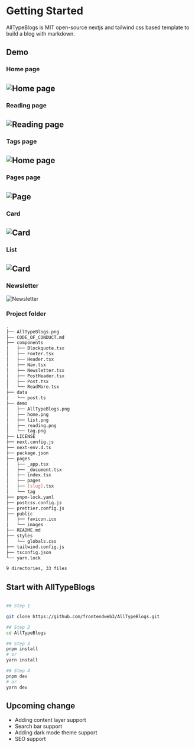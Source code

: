 # Getting Started

AllTypeBlogs is MIT open-source nextjs and tailwind css based template to build a blog with markdown.
## Demo

### Home page
![Home page](/.github/AllTypeBlogs.png)
---
### Reading page
![Reading page](/.github/AllTypeBlogs-reading.png)
---
### Tags page
![Home page](/.github/AllTypeBlogs-tags.png)
---
### Pages page
![Page](/.github/AllTypeBlogs-tags.png)
---
### Card
![Card](/.github/AllTypeBlogs-card.png)
---
### List
![Card](/.github/AllTypeBlogs-card-list.png)
---
### Newsletter
![Newsletter](/.github/AllTypeBlogs-newsletter.png)

### Project folder
```bash
.
├── AllTypeBlogs.png
├── CODE_OF_CONDUCT.md
├── components
│   ├── Blockquote.tsx
│   ├── Footer.tsx
│   ├── Header.tsx
│   ├── Nav.tsx
│   ├── Newsletter.tsx
│   ├── PostHeader.tsx
│   ├── Post.tsx
│   └── ReadMore.tsx
├── data
│   └── post.ts
├── demo
│   ├── AllTypeBlogs.png
│   ├── home.png
│   ├── list.png
│   ├── reading.png
│   └── tag.png
├── LICENSE
├── next.config.js
├── next-env.d.ts
├── package.json
├── pages
│   ├── _app.tsx
│   ├── _document.tsx
│   ├── index.tsx
│   ├── pages
│   ├── [slug].tsx
│   └── tag
├── pnpm-lock.yaml
├── postcss.config.js
├── prettier.config.js
├── public
│   ├── favicon.ico
│   └── images
├── README.md
├── styles
│   └── globals.css
├── tailwind.config.js
├── tsconfig.json
└── yarn.lock

9 directories, 33 files
```
## Start with AllTypeBlogs

```bash

## Step 1

git clone https://github.com/frontendweb3/AllTypeBlogs.git

## Step 2
cd AllTypeBlogs

## Step 3
pnpm install
# or
yarn install

## Step 4
pnpm dev
# or
yarn dev
```

## Upcoming change
- Adding content layer support
- Search bar support
- Adding dark mode theme support
- SEO support 

